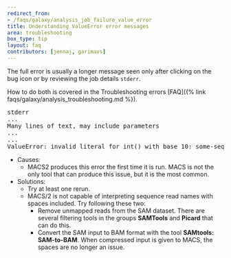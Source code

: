 ```yaml
---
redirect_from:
- /faqs/galaxy/analysis_job_failure_value_error
title: Understanding ValueError error messages
area: troubleshooting
box_type: tip
layout: faq
contributors: [jennaj, garimavs]
---
```


The full error is usually a longer message seen only after clicking on the bug icon or by reviewing the job details `stderr`.

How to do both is covered in the Troubleshooting errors [FAQ]({% link faqs/galaxy/analysis_troubleshooting.md %}).

<pre>
stderr
...
Many lines of text, may include parameters
...
...
ValueError: invalid literal for int() with base 10: some-sequence-read-name
</pre>

- Causes:
    - MACS2 produces this error the first time it is run. MACS is not the only tool that can produce this issue, but it is the most common.
- Solutions:
    - Try at least one rerun.
    - MACS/2 is not capable of interpreting sequence read names with spaces included. Try following these two:
        - Remove unmapped reads from the SAM dataset. There are several filtering tools in the groups **SAMTools** and **Picard** that can do this.
        - Convert the SAM input to BAM format with the tool **SAMtools: SAM-to-BAM**. When compressed input is given to MACS, the spaces are no longer an issue.